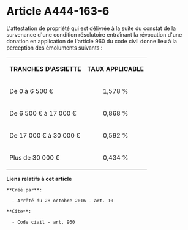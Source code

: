 # Article A444-163-6

L'attestation de propriété qui est délivrée à la suite du constat de la survenance d'une condition résolutoire entraînant la
révocation d'une donation en application de l'article 960 du code civil donne lieu à la perception des émoluments suivants : 

<table>
    <tbody>
      <tr>
        <th>

TRANCHES D'ASSIETTE 

</th>
        <th>

TAUX APPLICABLE 

</th>
      </tr>
      <tr>
        <td align="left" valign="middle">

De 0 à 6 500 € 

</td>
        <td align="center" valign="middle">

1,578 % 

</td>
      </tr>
      <tr>
        <td align="left" valign="middle">

De 6 500 € à 17 000 € 

</td>
        <td valign="middle" align="center">

0,868 % 

</td>
      </tr>
      <tr>
        <td valign="middle" align="left">

De 17 000 € à 30 000 € 

</td>
        <td align="center" valign="middle">

0,592 % 

</td>
      </tr>
      <tr>
        <td valign="middle" align="left">

Plus de 30 000 € 

</td>
        <td valign="middle" align="center">

0,434 %</td>
      </tr>
    </tbody>
  </table>

**Liens relatifs à cet article**

	**Créé par**:

	  - Arrêté du 28 octobre 2016 - art. 10

	**Cite**:

	  - Code civil - art. 960
